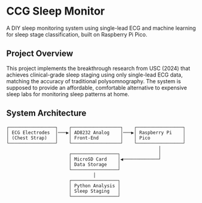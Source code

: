 # CCG Sleep Monitor

A DIY sleep monitoring system using single-lead ECG and machine learning for sleep stage classification, built on Raspberry Pi Pico.

## Project Overview

This project implements the breakthrough research from USC (2024) that achieves clinical-grade sleep staging using only single-lead ECG data, matching the accuracy of traditional polysomnography. The system is supposed to provide an affordable, comfortable alternative to expensive sleep labs for monitoring sleep patterns at home.

## System Architecture

```
┌─────────────────┐    ┌──────────────────┐    ┌─────────────────┐
│ ECG Electrodes  │───▶│ AD8232 Analog    │───▶│ Raspberry Pi    │
│ (Chest Strap)   │    │ Front-End        │    │ Pico            │
└─────────────────┘    └──────────────────┘    └─────────────────┘
                                                        │
                       ┌─────────────────┐              │
                       │ MicroSD Card    │◀─────────────┘
                       │ Data Storage    │
                       └─────────────────┘
                                │
                       ┌─────────────────┐
                       │ Python Analysis │
                       │ Sleep Staging   │
                       └─────────────────┘
```
